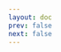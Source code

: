 ```yaml
---
layout: doc
prev: false
next: false
---
```


<CustomItemBox :item="{
  name: '捕熊陷阱',
  icon: '/wiki/item/bear_trap.png',
  type: '陷阱、建筑包',
  description: '',
  params: {
    stack: 1,
    durability: -1 
  },
  obtain: {
    found: [],
    npc: [],
    shop: [],
    gardening: []
  }
}" />
